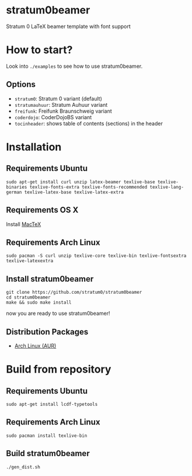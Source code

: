 stratum0beamer
==============

Stratum 0 LaTeX beamer template with font support

# How to start?

Look into `./examples` to see how to use stratum0beamer.


## Options

 * `stratum0`: Stratum 0 variant (default)
 * `stratumauhuur`: Stratum Auhuur variant
 * `freifunk`: Freifunk Braunschweig variant
 * `coderdojo`: CoderDojoBS variant
 * `tocinheader`: shows table of contents (sections) in the header


# Installation

## Requirements Ubuntu

	sudo apt-get install curl unzip latex-beamer texlive-base texlive-binaries texlive-fonts-extra texlive-fonts-recommended texlive-lang-german texlive-latex-base texlive-latex-extra

	
## Requirements OS X

Install [MacTeX](https://tug.org/mactex/)

## Requirements Arch Linux
 
	sudo pacman -S curl unzip texlive-core texlive-bin texlive-fontsextra texlive-latexextra

## Install stratum0beamer

	git clone https://github.com/stratum0/stratum0beamer
	cd stratum0beamer
	make && sudo make install

now you are ready to use stratum0beamer!

## Distribution Packages

 * [Arch Linux (AUR)](https://aur.archlinux.org/packages/texlive-stratum0-beamer/)
    

# Build from repository

## Requirements Ubuntu
	sudo apt-get install lcdf-typetools
    
## Requirements Arch Linux
	sudo pacman install texlive-bin
	
## Build stratum0beamer
	./gen_dist.sh
